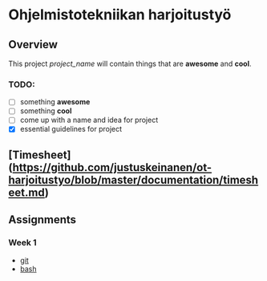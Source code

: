 # Ohjelmistotekniikan harjoitustyö
## Overview
This project *project_name* will contain things that are **awesome** and **cool**. 
### TODO:
- [ ] something **awesome** 
- [ ] something **cool**
- [ ] come up with a name and idea for project
- [x] essential guidelines for project
## [Timesheet](<!-- this -->https://github.com/justuskeinanen/ot-harjoitustyo/blob/master/documentation/timesheet.md)

## Assignments
### Week 1
* [git](https://github.com/justuskeinanen/ot-harjoitustyo/blob/master/laskarit/viikko1/gitlog.txt)
* [bash](https://github.com/justuskeinanen/ot-harjoitustyo/blob/master/laskarit/viikko1/komentorivi.txt)
